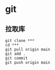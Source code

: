 # git


## 拉取库

```
git clone ***
cd ***
git pull origin main
git add .
git commit
git push origin main

```